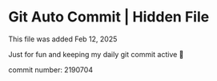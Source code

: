 # Git Auto Commit | Hidden File

This file was added Feb 12, 2025

Just for fun and keeping my daily git commit active 🤪

commit number: 2190704

